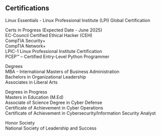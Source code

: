 ## Certifications  
Linux Essentials - Linux Professional Institute (LPI) Global Certification  
  
Certs in Progress (Expected Date - June 2025)  
EC-Council Certified Ethical Hacker (CEH)  
CompTIA Security+  
CompTIA Network+  
LPIC-1 Linux Professional Institute Certification  
PCEP™ – Certified Entry-Level Python Programmer
  
Degrees  
MBA - International Masters of Business Administration  
Bachelors in Organizational Leadership  
Associates in Liberal Arts  
  
Degrees in Progress  
Masters in Education (M.Ed)  
Associate of Science Degree in Cyber Defense  
Certificate of Achievement in Cyber Operations  
Certificate of Achievement in Cybersecurity/Information Security Analyst  
  
Honor Society  
National Society of Leadership and Success  


<!--
**ShadowBeacon/ShadowBeacon** is a ✨ _special_ ✨ repository because its `README.md` (this file) appears on your GitHub profile.

Here are some ideas to get you started:

- 🔭 I’m currently working on ...
- 🌱 I’m currently learning ...
- 👯 I’m looking to collaborate on ...
- 🤔 I’m looking for help with ...
- 💬 Ask me about ...
- 📫 How to reach me: ...
- 😄 Pronouns: ...
- ⚡ Fun fact: ...
-->
